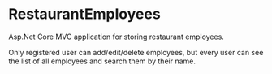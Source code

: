 # RestaurantEmployees

Asp.Net Core MVC application for storing restaurant employees. 

Only registered user can add/edit/delete employees, but every user can see the list of all employees and search them by their name.
